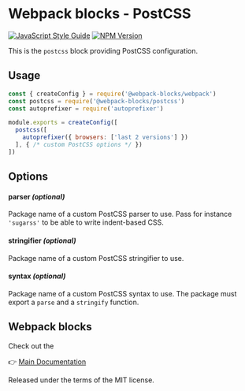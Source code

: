 # Webpack blocks - PostCSS

[![JavaScript Style Guide](https://img.shields.io/badge/code%20style-standard-brightgreen.svg)](http://standardjs.com/)
[![NPM Version](https://img.shields.io/npm/v/@webpack-blocks/postcss.svg)](https://www.npmjs.com/package/@webpack-blocks/postcss)

This is the `postcss` block providing PostCSS configuration.


## Usage

```js
const { createConfig } = require('@webpack-blocks/webpack')
const postcss = require('@webpack-blocks/postcss')
const autoprefixer = require('autoprefixer')

module.exports = createConfig([
  postcss([
    autoprefixer({ browsers: ['last 2 versions'] })
  ], { /* custom PostCSS options */ })
])
```


## Options

#### parser *(optional)*
Package name of a custom PostCSS parser to use. Pass for instance `'sugarss'` to be able to write indent-based CSS.

#### stringifier *(optional)*
Package name of a custom PostCSS stringifier to use.

#### syntax *(optional)*
Package name of a custom PostCSS syntax to use. The package must export a `parse` and a `stringify` function.


## Webpack blocks

Check out the

👉 [Main Documentation](https://github.com/andywer/webpack-blocks)

Released under the terms of the MIT license.
